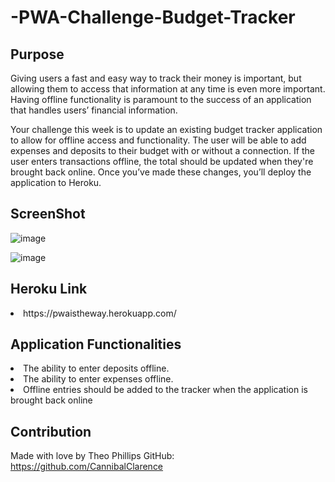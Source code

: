 # -PWA-Challenge-Budget-Tracker

## Purpose
Giving users a fast and easy way to track their money is important, but allowing them to access that information at any time is even more important. Having offline functionality is paramount to the success of an application that handles users’ financial information.

Your challenge this week is to update an existing budget tracker application to allow for offline access and functionality. The user will be able to add expenses and deposits to their budget with or without a connection. If the user enters transactions offline, the total should be updated when they're brought back online. Once you’ve made these changes, you’ll deploy the application to Heroku.

## ScreenShot
![image](https://user-images.githubusercontent.com/100390351/182054624-1e3b3348-9d46-4460-9354-c2745181eae8.png)

![image](https://user-images.githubusercontent.com/100390351/182054914-286a250c-3a48-475e-8793-c6f728902e3c.png)


## Heroku Link
<li>
https://pwaistheway.herokuapp.com/
</li>

## Application Functionalities
<li>
The ability to enter deposits offline.
</li>
<li>
The ability to enter expenses offline.
</li>
<li>
Offline entries should be added to the tracker when the application is brought back online
</li>

## Contribution
Made with love by Theo Phillips
GitHub: https://github.com/CannibalClarence
